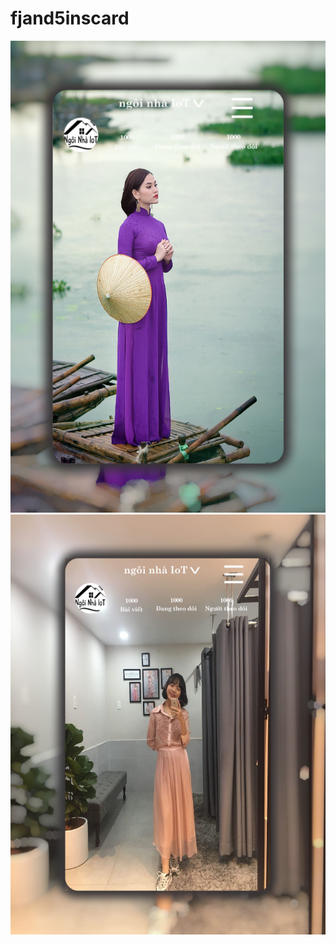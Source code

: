 # fjand5inscard
<img src="https://github.com/fjand5/fjand5inscard/blob/master/download%20(3).png">
<img src="https://github.com/fjand5/fjand5inscard/blob/master/result.png">
